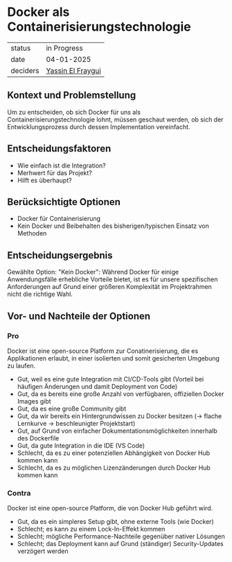 # Docker als Containerisierungstechnologie

|          |                                                            |
| -------- | ---------------------------------------------------------- |
| status   | in Progress                                                |
| date     | 04-01-2025                                                 |
| deciders | [Yassin El Fraygui](https://github.com/Yasabi04) |

## Kontext und Problemstellung

Um zu entscheiden, ob sich Docker für uns als Containerisierungstechnologie lohnt, müssen geschaut werden, ob sich der Entwicklungsprozess durch dessen Implementation vereinfacht.

## Entscheidungsfaktoren

- Wie einfach ist die Integration?
- Merhwert für das Projekt?
- Hilft es überhaupt?

## Berücksichtigte Optionen

- Docker für Containerisierung
- Kein Docker und Beibehalten des bisherigen/typischen Einsatz von Methoden

## Entscheidungsergebnis

Gewählte Option: "Kein Docker": Während Docker für einige Anwendungsfälle erhebliche Vorteile bietet, ist es für unsere spezifischen Anforderungen auf Grund einer größeren Komplexität im Projektrahmen nicht die richtige Wahl.

## Vor- und Nachteile der Optionen

### Pro

Docker ist eine open-source Platform zur Conatinerisierung, die es Applikationen erlaubt, in einer isolierten und somit gesicherten Umgebung zu laufen.

- Gut, weil es eine gute Integration mit CI/CD-Tools gibt (Vorteil bei häufigen Änderungen und damit Deployment von Code)
- Gut, da es bereits eine große Anzahl von verfügbaren, offiziellen Docker Images gibt
- Gut, da es eine große Community gibt
- Gut, da wir bereits ein Hintergrundwissen zu Docker besitzen (-> flache Lernkurve -> beschleunigter Projektstart)
- Gut, auf Grund von einfacher Dokumentationsmöglichkeiten innerhalb des Dockerfile
- Gut, da gute Integration in die IDE (VS Code)
- Schlecht, da es zu einer potenziellen Abhängigkeit von Docker Hub kommen kann
- Schlecht, da es zu möglichen Lizenzänderungen durch Docker Hub kommen kann


### Contra

Docker ist eine open-source Platform, die von Docker Hub geführt wird.

- Gut, da es ein simpleres Setup gibt, ohne externe Tools (wie Docker)
- Schlecht; es kann zu einem Lock-In-Effekt kommen
- Schlecht; mögliche Performance-Nachteile gegenüber nativer Lösungen
- Schlecht; das Deployment kann auf Grund (ständiger) Security-Updates verzögert werden
